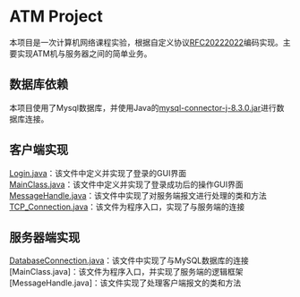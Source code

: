 # ATM Project
本项目是一次计算机网络课程实验，根据自定义协议[RFC20222022](https://shimo.im/docs/d1hLMvSAfjJ7uq9l )编码实现。主要实现ATM机与服务器之间的简单业务。
## 数据库依赖
本项目使用了Mysql数据库，并使用Java的[mysql-connector-j-8.3.0.jar](lib/mysql-connector-j-8.3.0.jar)进行数据库连接。
## 客户端实现
[Login.java](Client/Login.java)：该文件中定义并实现了登录的GUI界面\
[MainClass.java](Client/MainClass.java)：该文件中定义并实现了登录成功后的操作GUI界面\
[MessageHandle.java](Client/MessageHandle.java)：该文件中实现了对服务端报文进行处理的类和方法\
[TCP_Connection.java](Client/TCP_Connection.java)：该文件为程序入口，实现了与服务端的连接
## 服务器端实现
[DatabaseConnection.java](Server/DatabaseConnection.java)：该文件中实现了与MySQL数据库的连接\
[MainClass.java]：该文件为程序入口，并实现了服务端的逻辑框架\
[MessageHandle.java]：该文件实现了处理客户端报文的类和方法
